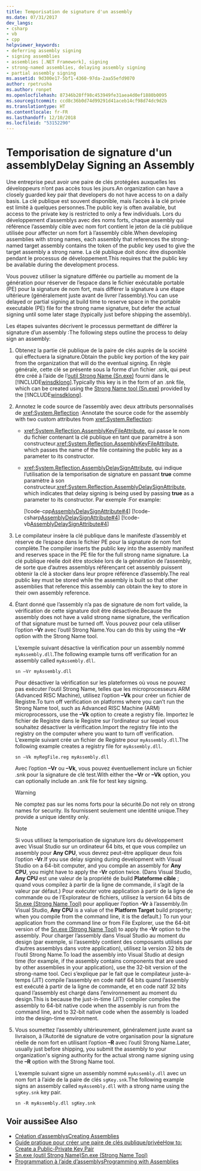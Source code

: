 ```yaml
---
title: Temporisation de signature d'un assembly
ms.date: 07/31/2017
dev_langs:
- csharp
- vb
- cpp
helpviewer_keywords:
- deferring assembly signing
- signing assemblies
- assemblies [.NET Framework], signing
- strong-named assemblies, delaying assembly signing
- partial assembly signing
ms.assetid: 9d300e17-5bf1-4360-97da-2aa55efd9070
author: rpetrusha
ms.author: ronpet
ms.openlocfilehash: 87346b28ff98c453949fe31aea4d0ef1880b0095
ms.sourcegitcommit: ccd8c36b0d74d99291d41aceb14cf98d74dc9d2b
ms.translationtype: HT
ms.contentlocale: fr-FR
ms.lasthandoff: 12/10/2018
ms.locfileid: "53152290"
---
```

# <a name="delay-signing-an-assembly"></a><span data-ttu-id="fc18f-102">Temporisation de signature d'un assembly</span><span class="sxs-lookup"><span data-stu-id="fc18f-102">Delay Signing an Assembly</span></span>
<span data-ttu-id="fc18f-103">Une entreprise peut avoir une paire de clés protégées auxquelles les développeurs n’ont pas accès tous les jours.</span><span class="sxs-lookup"><span data-stu-id="fc18f-103">An organization can have a closely guarded key pair that developers do not have access to on a daily basis.</span></span> <span data-ttu-id="fc18f-104">La clé publique est souvent disponible, mais l’accès à la clé privée est limité à quelques personnes.</span><span class="sxs-lookup"><span data-stu-id="fc18f-104">The public key is often available, but access to the private key is restricted to only a few individuals.</span></span> <span data-ttu-id="fc18f-105">Lors du développement d’assemblys avec des noms forts, chaque assembly qui référence l’assembly cible avec nom fort contient le jeton de la clé publique utilisée pour affecter un nom fort à l’assembly cible.</span><span class="sxs-lookup"><span data-stu-id="fc18f-105">When developing assemblies with strong names, each assembly that references the strong-named target assembly contains the token of the public key used to give the target assembly a strong name.</span></span> <span data-ttu-id="fc18f-106">La clé publique doit donc être disponible pendant le processus de développement.</span><span class="sxs-lookup"><span data-stu-id="fc18f-106">This requires that the public key be available during the development process.</span></span>  
  
 <span data-ttu-id="fc18f-107">Vous pouvez utiliser la signature différée ou partielle au moment de la génération pour réserver de l’espace dans le fichier exécutable portable (PE) pour la signature de nom fort, mais différer la signature à une étape ultérieure (généralement juste avant de livrer l’assembly).</span><span class="sxs-lookup"><span data-stu-id="fc18f-107">You can use delayed or partial signing at build time to reserve space in the portable executable (PE) file for the strong name signature, but defer the actual signing until some later stage (typically just before shipping the assembly).</span></span>  
  
 <span data-ttu-id="fc18f-108">Les étapes suivantes décrivent le processus permettant de différer la signature d’un assembly :</span><span class="sxs-lookup"><span data-stu-id="fc18f-108">The following steps outline the process to delay sign an assembly:</span></span>  
  
1.  <span data-ttu-id="fc18f-109">Obtenez la partie clé publique de la paire de clés auprès de la société qui effectuera la signature.</span><span class="sxs-lookup"><span data-stu-id="fc18f-109">Obtain the public key portion of the key pair from the organization that will do the eventual signing.</span></span> <span data-ttu-id="fc18f-110">En règle générale, cette clé se présente sous la forme d’un fichier .snk, qui peut être créé à l’aide de l’[outil Strong Name (Sn.exe)](../../../docs/framework/tools/sn-exe-strong-name-tool.md) fourni dans le [!INCLUDE[winsdklong](../../../includes/winsdklong-md.md)].</span><span class="sxs-lookup"><span data-stu-id="fc18f-110">Typically this key is in the form of an .snk file, which can be created using the [Strong Name tool (Sn.exe)](../../../docs/framework/tools/sn-exe-strong-name-tool.md) provided by the [!INCLUDE[winsdklong](../../../includes/winsdklong-md.md)].</span></span>  
  
2.  <span data-ttu-id="fc18f-111">Annotez le code source de l’assembly avec deux attributs personnalisés de <xref:System.Reflection> :</span><span class="sxs-lookup"><span data-stu-id="fc18f-111">Annotate the source code for the assembly with two custom attributes from <xref:System.Reflection>:</span></span>  
  
    -   <span data-ttu-id="fc18f-112"><xref:System.Reflection.AssemblyKeyFileAttribute>, qui passe le nom du fichier contenant la clé publique en tant que paramètre à son constructeur.</span><span class="sxs-lookup"><span data-stu-id="fc18f-112"><xref:System.Reflection.AssemblyKeyFileAttribute>, which passes the name of the file containing the public key as a parameter to its constructor.</span></span>  
  
    -   <span data-ttu-id="fc18f-113"><xref:System.Reflection.AssemblyDelaySignAttribute>, qui indique l’utilisation de la temporisation de signature en passant **true** comme paramètre à son constructeur.</span><span class="sxs-lookup"><span data-stu-id="fc18f-113"><xref:System.Reflection.AssemblyDelaySignAttribute>, which indicates that delay signing is being used by passing **true** as a parameter to its constructor.</span></span> <span data-ttu-id="fc18f-114">Par exemple :</span><span class="sxs-lookup"><span data-stu-id="fc18f-114">For example:</span></span>  
  
         [!code-cpp[AssemblyDelaySignAttribute#4](../../../samples/snippets/cpp/VS_Snippets_CLR/AssemblyDelaySignAttribute/cpp/source2.cpp#4)]
         [!code-csharp[AssemblyDelaySignAttribute#4](../../../samples/snippets/csharp/VS_Snippets_CLR/AssemblyDelaySignAttribute/cs/source2.cs#4)]
         [!code-vb[AssemblyDelaySignAttribute#4](../../../samples/snippets/visualbasic/VS_Snippets_CLR/AssemblyDelaySignAttribute/vb/source2.vb#4)]  
  
3.  <span data-ttu-id="fc18f-115">Le compilateur insère la clé publique dans le manifeste d’assembly et réserve de l’espace dans le fichier PE pour la signature de nom fort complète.</span><span class="sxs-lookup"><span data-stu-id="fc18f-115">The compiler inserts the public key into the assembly manifest and reserves space in the PE file for the full strong name signature.</span></span> <span data-ttu-id="fc18f-116">La clé publique réelle doit être stockée lors de la génération de l’assembly, de sorte que d’autres assemblys référençant cet assembly puissent obtenir la clé à stocker dans leur propre référence d’assembly.</span><span class="sxs-lookup"><span data-stu-id="fc18f-116">The real public key must be stored while the assembly is built so that other assemblies that reference this assembly can obtain the key to store in their own assembly reference.</span></span>  
  
4.  <span data-ttu-id="fc18f-117">Étant donné que l’assembly n’a pas de signature de nom fort valide, la vérification de cette signature doit être désactivée.</span><span class="sxs-lookup"><span data-stu-id="fc18f-117">Because the assembly does not have a valid strong name signature, the verification of that signature must be turned off.</span></span> <span data-ttu-id="fc18f-118">Vous pouvez pour cela utiliser l’option **–Vr** avec l’outil Strong Name.</span><span class="sxs-lookup"><span data-stu-id="fc18f-118">You can do this by using the **–Vr** option with the Strong Name tool.</span></span>  
  
     <span data-ttu-id="fc18f-119">L’exemple suivant désactive la vérification pour un assembly nommé `myAssembly.dll`.</span><span class="sxs-lookup"><span data-stu-id="fc18f-119">The following example turns off verification for an assembly called `myAssembly.dll`.</span></span>  
  
    ```  
    sn –Vr myAssembly.dll  
    ```  
  
     <span data-ttu-id="fc18f-120">Pour désactiver la vérification sur les plateformes où vous ne pouvez pas exécuter l’outil Strong Name, telles que les microprocesseurs ARM (Advanced RISC Machine), utilisez l’option **–Vk** pour créer un fichier de Registre.</span><span class="sxs-lookup"><span data-stu-id="fc18f-120">To turn off verification on platforms where you can’t run the Strong Name tool, such as Advanced RISC Machine (ARM) microprocessors, use the **–Vk** option to create a registry file.</span></span> <span data-ttu-id="fc18f-121">Importez le fichier de Registre dans le Registre sur l’ordinateur sur lequel vous souhaitez désactiver la vérification.</span><span class="sxs-lookup"><span data-stu-id="fc18f-121">Import the registry file into the registry on the computer where you want to turn off verification.</span></span> <span data-ttu-id="fc18f-122">L’exemple suivant crée un fichier de Registre pour `myAssembly.dll`.</span><span class="sxs-lookup"><span data-stu-id="fc18f-122">The following example creates a registry file for `myAssembly.dll`.</span></span>  
  
    ```  
    sn –Vk myRegFile.reg myAssembly.dll  
    ```  
  
     <span data-ttu-id="fc18f-123">Avec l’option **–Vr** ou **–Vk**, vous pouvez éventuellement inclure un fichier .snk pour la signature de clé test.</span><span class="sxs-lookup"><span data-stu-id="fc18f-123">With either the **–Vr** or **–Vk** option, you can optionally include an .snk file for test key signing.</span></span>  
  
    > [!WARNING]
    > <span data-ttu-id="fc18f-124">Ne comptez pas sur les noms forts pour la sécurité.</span><span class="sxs-lookup"><span data-stu-id="fc18f-124">Do not rely on strong names for security.</span></span> <span data-ttu-id="fc18f-125">Ils fournissent seulement une identité unique.</span><span class="sxs-lookup"><span data-stu-id="fc18f-125">They provide a unique identity only.</span></span>
  
    > [!NOTE]
    >  <span data-ttu-id="fc18f-126">Si vous utilisez la temporisation de signature lors du développement avec Visual Studio sur un ordinateur 64 bits, et que vous compilez un assembly pour **Any CPU**, vous devrez peut-être appliquer deux fois l’option **-Vr**.</span><span class="sxs-lookup"><span data-stu-id="fc18f-126">If you use delay signing during development with Visual Studio on a 64-bit computer, and you compile an assembly for **Any CPU**, you might have to apply the **-Vr** option twice.</span></span> <span data-ttu-id="fc18f-127">(Dans Visual Studio, **Any CPU** est une valeur de la propriété de build **Plateforme cible** ; quand vous compilez à partir de la ligne de commande, il s’agit de la valeur par défaut.) Pour exécuter votre application à partir de la ligne de commande ou de l’Explorateur de fichiers, utilisez la version 64 bits de [Sn.exe (Strong Name Tool)](../../../docs/framework/tools/sn-exe-strong-name-tool.md) pour appliquer l’option **-Vr** à l’assembly.</span><span class="sxs-lookup"><span data-stu-id="fc18f-127">(In Visual Studio, **Any CPU** is a value of the **Platform Target** build property; when you compile from the command line, it is the default.) To run your application from the command line or from File Explorer, use the 64-bit version of the [Sn.exe (Strong Name Tool)](../../../docs/framework/tools/sn-exe-strong-name-tool.md) to apply the **-Vr** option to the assembly.</span></span> <span data-ttu-id="fc18f-128">Pour charger l’assembly dans Visual Studio au moment du design (par exemple, si l’assembly contient des composants utilisés par d’autres assemblys dans votre application), utilisez la version 32 bits de l’outil Strong Name.</span><span class="sxs-lookup"><span data-stu-id="fc18f-128">To load the assembly into Visual Studio at design time (for example, if the assembly contains components that are used by other assemblies in your application), use the 32-bit version of the strong-name tool.</span></span> <span data-ttu-id="fc18f-129">Ceci s’explique par le fait que le compilateur juste-à-temps (JIT) compile l’assembly en code natif 64 bits quand l’assembly est exécuté à partir de la ligne de commande, et en code natif 32 bits quand l’assembly est chargé dans l’environnement au moment du design.</span><span class="sxs-lookup"><span data-stu-id="fc18f-129">This is because the just-in-time (JIT) compiler compiles the assembly to 64-bit native code when the assembly is run from the command line, and to 32-bit native code when the assembly is loaded into the design-time environment.</span></span>  
  
5.  <span data-ttu-id="fc18f-130">Vous soumettez l’assembly ultérieurement, généralement juste avant sa livraison, à l’Autorité de signature de votre organisation pour la signature réelle de nom fort en utilisant l’option **–R** avec l’outil Strong Name.</span><span class="sxs-lookup"><span data-stu-id="fc18f-130">Later, usually just before shipping, you submit the assembly to your organization's signing authority for the actual strong name signing using the **–R** option with the Strong Name tool.</span></span>  
  
     <span data-ttu-id="fc18f-131">L’exemple suivant signe un assembly nommé `myAssembly.dll` avec un nom fort à l’aide de la paire de clés `sgKey.snk`.</span><span class="sxs-lookup"><span data-stu-id="fc18f-131">The following example signs an assembly called `myAssembly.dll` with a strong name using the `sgKey.snk` key pair.</span></span>  
  
    ```  
    sn -R myAssembly.dll sgKey.snk  
    ```  
  
## <a name="see-also"></a><span data-ttu-id="fc18f-132">Voir aussi</span><span class="sxs-lookup"><span data-stu-id="fc18f-132">See Also</span></span>  
- [<span data-ttu-id="fc18f-133">Création d’assemblys</span><span class="sxs-lookup"><span data-stu-id="fc18f-133">Creating Assemblies</span></span>](../../../docs/framework/app-domains/create-assemblies.md)  
- [<span data-ttu-id="fc18f-134">Guide pratique pour créer une paire de clés publique/privée</span><span class="sxs-lookup"><span data-stu-id="fc18f-134">How to: Create a Public-Private Key Pair</span></span>](../../../docs/framework/app-domains/how-to-create-a-public-private-key-pair.md)  
- [<span data-ttu-id="fc18f-135">Sn.exe (outil Strong Name)</span><span class="sxs-lookup"><span data-stu-id="fc18f-135">Sn.exe (Strong Name Tool)</span></span>](../../../docs/framework/tools/sn-exe-strong-name-tool.md)  
- [<span data-ttu-id="fc18f-136">Programmation à l’aide d’assemblys</span><span class="sxs-lookup"><span data-stu-id="fc18f-136">Programming with Assemblies</span></span>](../../../docs/framework/app-domains/programming-with-assemblies.md)
